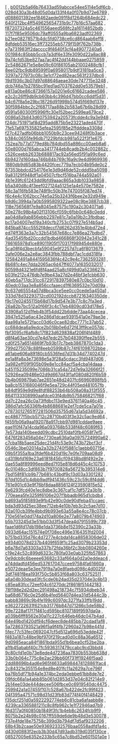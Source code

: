 [
, [b0012b5a66b76433ad59abcce54ee5114e5df6cb](https://github.com/facebook/facebook-android-sdk/commit/b0012b5a66b76433ad59abcce54ee5114e5df6cb)
, [028d430a3b48d05d0da133f44a0f07b9d72e6789](https://github.com/facebook/facebook-android-sdk/commit/028d430a3b48d05d0da133f44a0f07b9d72e6789)
, [d088601392ee18462aede091f8d1264b684edc22](https://github.com/facebook/facebook-android-sdk/commit/d088601392ee18462aede091f8d1264b684edc22)
, [640f212bc4ff549625654731b9c77b16c57aa682](https://github.com/facebook/facebook-android-sdk/commit/640f212bc4ff549625654731b9c77b16c57aa682)
, [f87207324a5c461556aeed568fc2a16114852bdb](https://github.com/facebook/facebook-android-sdk/commit/f87207324a5c461556aeed568fc2a16114852bdb)
, [117f7f85e9506dc79aff0555a9ba6823adf02369](https://github.com/facebook/facebook-android-sdk/commit/117f7f85e9506dc79aff0555a9ba6823adf02369)
, [b21ee08278571b4dc5fd0738ce6cd864aab6eff8](https://github.com/facebook/facebook-android-sdk/commit/b21ee08278571b4dc5fd0738ce6cd864aab6eff8)
, [8dfdeb53516ec3ff73255eb5779f159f762b738b](https://github.com/facebook/facebook-android-sdk/commit/8dfdeb53516ec3ff73255eb5779f159f762b738b)
, [e7a731983ff2dacccc9f4640f3cf4a49077240a6](https://github.com/facebook/facebook-android-sdk/commit/e7a731983ff2dacccc9f4640f3cf4a49077240a6)
, [001984c85bbb5ccb7a3df4e33fe3090d22a8ac88](https://github.com/facebook/facebook-android-sdk/commit/001984c85bbb5ccb7a3df4e33fe3090d22a8ac88)
, [9a74cfd53be827aa7ac4f42dd144bbaae0275859](https://github.com/facebook/facebook-android-sdk/commit/9a74cfd53be827aa7ac4f42dd144bbaae0275859)
, [2c54862671e5e8e09c60f86105ab21002488cfb1](https://github.com/facebook/facebook-android-sdk/commit/2c54862671e5e8e09c60f86105ab21002488cfb1)
, [8ee02fbc9db89599f0a6958017b9df3181ba5ce3](https://github.com/facebook/facebook-android-sdk/commit/8ee02fbc9db89599f0a6958017b9df3181ba5ce3)
, [3297a727973c08c3e1cf72ed82eac563f237dbc6](https://github.com/facebook/facebook-android-sdk/commit/3297a727973c08c3e1cf72ed82eac563f237dbc6)
, [19d1936c3b07d97d88646aeae30de747715e3248](https://github.com/facebook/facebook-android-sdk/commit/19d1936c3b07d97d88646aeae30de747715e3248)
, [dcb746a7b2785bc91ed1ad703762dd0e53579eb1](https://github.com/facebook/facebook-android-sdk/commit/dcb746a7b2785bc91ed1ad703762dd0e53579eb1)
, [e813a0be86c87366157a0201e6c61662cadee586](https://github.com/facebook/facebook-android-sdk/commit/e813a0be86c87366157a0201e6c61662cadee586)
, [e2c2c26ff9db9cb60bb4c396d47bb0cc6ddf5d31](https://github.com/facebook/facebook-android-sdk/commit/e2c2c26ff9db9cb60bb4c396d47bb0cc6ddf5d31)
, [b4c67f8a5e29bc18726d91998b574d5f669d137e](https://github.com/facebook/facebook-android-sdk/commit/b4c67f8a5e29bc18726d91998b574d5f669d137e)
, [30f5984bbc2c2f68717aa88b2b583a67b6b28d99](https://github.com/facebook/facebook-android-sdk/commit/30f5984bbc2c2f68717aa88b2b583a67b6b28d99)
, [d591a580300f5996ffc30e152bec2599ea679ce2](https://github.com/facebook/facebook-android-sdk/commit/d591a580300f5996ffc30e152bec2599ea679ce2)
, [0086a52b843d60753942a20573fcdde4c9a3e948](https://github.com/facebook/facebook-android-sdk/commit/0086a52b843d60753942a20573fcdde4c9a3e948)
, [f24dc751971af8d295add875b5e23221aded470f](https://github.com/facebook/facebook-android-sdk/commit/f24dc751971af8d295add875b5e23221aded470f)
, [7fe57a697535825efea2595f85e2ffdddea3308d](https://github.com/facebook/facebook-android-sdk/commit/7fe57a697535825efea2595f85e2ffdddea3308d)
, [f27c427adfb06bbb1050b9c23cee94248f0b3ace](https://github.com/facebook/facebook-android-sdk/commit/f27c427adfb06bbb1050b9c23cee94248f0b3ace)
, [b384c0655fe96db71229bfdcb981a522f3f1e675](https://github.com/facebook/facebook-android-sdk/commit/b384c0655fe96db71229bfdcb981a522f3f1e675)
, [752ea7b77a1779ed8b784dbd55a886cc00aeb8a6](https://github.com/facebook/facebook-android-sdk/commit/752ea7b77a1779ed8b784dbd55a886cc00aeb8a6)
, [50e8000d765abca3417744eb8cadb2b4c002862c](https://github.com/facebook/facebook-android-sdk/commit/50e8000d765abca3417744eb8cadb2b4c002862c)
, [c526ceebb2633b688817ac92a56ed5f91a99c6ed](https://github.com/facebook/facebook-android-sdk/commit/c526ceebb2633b688817ac92a56ed5f91a99c6ed)
, [6b9427d160daa746b84b769c16a9c9e4d9969936](https://github.com/facebook/facebook-android-sdk/commit/6b9427d160daa746b84b769c16a9c9e4d9969936)
, [1880db9d65d83b4420fcec779a7ecb04b95de0c2](https://github.com/facebook/facebook-android-sdk/commit/1880db9d65d83b4420fcec779a7ecb04b95de0c2)
, [67353bbdcd254176e1e3d9d46de52cddd5ba5098](https://github.com/facebook/facebook-android-sdk/commit/67353bbdcd254176e1e3d9d46de52cddd5ba5098)
, [9a83129f948df1a04507cfbcf516ba744a592a01](https://github.com/facebook/facebook-android-sdk/commit/9a83129f948df1a04507cfbcf516ba744a592a01)
, [4b1e39fc61243dd9bfd9aaac865a3db1033a9858](https://github.com/facebook/facebook-android-sdk/commit/4b1e39fc61243dd9bfd9aaac865a3db1033a9858)
, [b5a340d8c4f3eef027124a5125e1a4e570e7582e](https://github.com/facebook/facebook-android-sdk/commit/b5a340d8c4f3eef027124a5125e1a4e570e7582e)
, [58c3a116fb583e748f9c50b3fe747005f087ed74](https://github.com/facebook/facebook-android-sdk/commit/58c3a116fb583e748f9c50b3fe747005f087ed74)
, [f6c4e4c1062bcc74e5a25b3243f6bee2e32d949e](https://github.com/facebook/facebook-android-sdk/commit/f6c4e4c1062bcc74e5a25b3243f6bee2e32d949e)
, [b9d6c3994a7a0b5995809322ae08c9be3887cb38](https://github.com/facebook/facebook-android-sdk/commit/b9d6c3994a7a0b5995809322ae08c9be3887cb38)
, [118e756568f7e9a8045e87575c190a2c304071a6](https://github.com/facebook/facebook-android-sdk/commit/118e756568f7e9a8045e87575c190a2c304071a6)
, [50e278c98b4a02f13106cf059c6fbb0c648c0edd](https://github.com/facebook/facebook-android-sdk/commit/50e278c98b4a02f13106cf059c6fbb0c648c0edd)
, [aa04d8a9ab856ebb2297e81c7a0a19b2c3fbdbac](https://github.com/facebook/facebook-android-sdk/commit/aa04d8a9ab856ebb2297e81c7a0a19b2c3fbdbac)
, [bc17a04007ed19a340cfb2753c07f927e514b5ad](https://github.com/facebook/facebook-android-sdk/commit/bc17a04007ed19a340cfb2753c07f927e514b5ad)
, [845ba874cc5552f4deccf7d6262d351e4bbd72e4](https://github.com/facebook/facebook-android-sdk/commit/845ba874cc5552f4deccf7d6262d351e4bbd72e4)
, [ed74ff363e3a7c32b54567e68cc7e86ea27bdbd7](https://github.com/facebook/facebook-android-sdk/commit/ed74ff363e3a7c32b54567e68cc7e86ea27bdbd7)
, [4ad3545fbd20ccdd1bdbd466868f30942e341c28](https://github.com/facebook/facebook-android-sdk/commit/4ad3545fbd20ccdd1bdbd466868f30942e341c28)
, [786165978d1ce89011905f170317f989454e880e](https://github.com/facebook/facebook-android-sdk/commit/786165978d1ce89011905f170317f989454e880e)
, [5ca08f4d3becbfa59045e9f2257d7ca6f8013679](https://github.com/facebook/facebook-android-sdk/commit/5ca08f4d3becbfa59045e9f2257d7ca6f8013679)
, [3afe006e2a2e8ac3843fbb788dbf7ac1cdd318fa](https://github.com/facebook/facebook-android-sdk/commit/3afe006e2a2e8ac3843fbb788dbf7ac1cdd318fa)
, [125842491a8441595836f4c42c9e4c7362593281](https://github.com/facebook/facebook-android-sdk/commit/125842491a8441595836f4c42c9e4c7362593281)
, [8b681c4ec7dda2065ac6d47ff4077a1635032017](https://github.com/facebook/facebook-android-sdk/commit/8b681c4ec7dda2065ac6d47ff4077a1635032017)
, [90598d4321e6fd8f4aad25a8cf499d0a5236627b](https://github.com/facebook/facebook-android-sdk/commit/90598d4321e6fd8f4aad25a8cf499d0a5236627b)
, [b03fe212c476db7e9be43a27d2e46bf3e1cbb630](https://github.com/facebook/facebook-android-sdk/commit/b03fe212c476db7e9be43a27d2e46bf3e1cbb630)
, [40eb5a717dc31cc6729178397580e87c0bc10d10](https://github.com/facebook/facebook-android-sdk/commit/40eb5a717dc31cc6729178397580e87c0bc10d10)
, [40edc03aa3e8a856ccfaaecd1f6369532e70d09a](https://github.com/facebook/facebook-android-sdk/commit/40edc03aa3e8a856ccfaaecd1f6369532e70d09a)
, [9c637d65554a57d8bca3ce5ee0cc0cede5a450a1](https://github.com/facebook/facebook-android-sdk/commit/9c637d65554a57d8bca3ce5ee0cc0cede5a450a1)
, [333d78d32293712cd002192dccb87216340350de](https://github.com/facebook/facebook-android-sdk/commit/333d78d32293712cd002192dccb87216340350de)
, [f9c17e02455115b68d17b9d547e3b77c8c7fa3ed](https://github.com/facebook/facebook-android-sdk/commit/f9c17e02455115b68d17b9d547e3b77c8c7fa3ed)
, [26a82b7bc512a0f66f3c4c17eb4809cd03d178e5](https://github.com/facebook/facebook-android-sdk/commit/26a82b7bc512a0f66f3c4c17eb4809cd03d178e5)
, [83908a512d1feb4b3f54dd22b6dde73aa44cecea](https://github.com/facebook/facebook-android-sdk/commit/83908a512d1feb4b3f54dd22b6dde73aa44cecea)
, [3947e525a6ac43e286d1dcae9391541a0e79ae3e](https://github.com/facebook/facebook-android-sdk/commit/3947e525a6ac43e286d1dcae9391541a0e79ae3e)
, [8aa98a1e572facc03d6c0cae82dbc7771c37ab52](https://github.com/facebook/facebook-android-sdk/commit/8aa98a1e572facc03d6c0cae82dbc7771c37ab52)
, [cc684dea6a9edce2b018b0e6d72f43ff9ce057dc](https://github.com/facebook/facebook-android-sdk/commit/cc684dea6a9edce2b018b0e6d72f43ff9ce057dc)
, [fbf3095cf6afb8c17f823d629838af206f4fd489](https://github.com/facebook/facebook-android-sdk/commit/fbf3095cf6afb8c17f823d629838af206f4fd489)
, [d8f4a63ae30cd7e4d7edc257b048390ffee2b555](https://github.com/facebook/facebook-android-sdk/commit/d8f4a63ae30cd7e4d7edc257b048390ffee2b555)
, [cd0f257a6514869f7b93b17c7beb3867870c1da3](https://github.com/facebook/facebook-android-sdk/commit/cd0f257a6514869f7b93b17c7beb3867870c1da3)
, [799d275078c88f8eeb0599b87c74f61098702bbe](https://github.com/facebook/facebook-android-sdk/commit/799d275078c88f8eeb0599b87c74f61098702bbe)
, [a61abe606a89180cb5536fed7d31b34d7740247d](https://github.com/facebook/facebook-android-sdk/commit/a61abe606a89180cb5536fed7d31b34d7740247d)
, [ee1a8fa8a3e73698e5a3f28a5cdacc3fd9487d06](https://github.com/facebook/facebook-android-sdk/commit/ee1a8fa8a3e73698e5a3f28a5cdacc3fd9487d06)
, [3a982eff09f905b09e8e1cc84acf5a4cba14daaa](https://github.com/facebook/facebook-android-sdk/commit/3a982eff09f905b09e8e1cc84acf5a4cba14daaa)
, [b45115235099e7086b31ca54a72d7e9a32666f21](https://github.com/facebook/facebook-android-sdk/commit/b45115235099e7086b31ca54a72d7e9a32666f21)
, [52926ea09486e02d9d667d43f1af080d820f6b59](https://github.com/facebook/facebook-android-sdk/commit/52926ea09486e02d9d667d43f1af080d820f6b59)
, [0b4b069879ab7ae2651e48d2407fc66960898fb5](https://github.com/facebook/facebook-android-sdk/commit/0b4b069879ab7ae2651e48d2407fc66960898fb5)
, [ba8cb1531680046f9e5ea729c44f05ed481057fb](https://github.com/facebook/facebook-android-sdk/commit/ba8cb1531680046f9e5ea729c44f05ed481057fb)
, [b84df959e9d9e8fdf88253b64b508a08a313f555](https://github.com/facebook/facebook-android-sdk/commit/b84df959e9d9e8fdf88253b64b508a08a313f555)
, [8641133308990aafdce03f4db9b5758468217f68](https://github.com/facebook/facebook-android-sdk/commit/8641133308990aafdce03f4db9b5758468217f68)
, [dd7c22ea26c0a73ffdbc113e9ed3761140a46c45](https://github.com/facebook/facebook-android-sdk/commit/dd7c22ea26c0a73ffdbc113e9ed3761140a46c45)
, [386d7afc56336fb4b8688681e2ef7cde5ca7a01e](https://github.com/facebook/facebook-android-sdk/commit/386d7afc56336fb4b8688681e2ef7cde5ca7a01e)
, [c78730127651f7281506d35755d67a1a5d34692a](https://github.com/facebook/facebook-android-sdk/commit/c78730127651f7281506d35755d67a1a5d34692a)
, [ec48677f5bcb5712c28710bd03f3e32c5ac9ed64](https://github.com/facebook/facebook-android-sdk/commit/ec48677f5bcb5712c28710bd03f3e32c5ac9ed64)
, [f455fb06a9aa192078a917cbb97d981cddae9aee](https://github.com/facebook/facebook-android-sdk/commit/f455fb06a9aa192078a917cbb97d981cddae9aee)
, [eae1f0f47a14cda96a093768b5338f48c6089f63](https://github.com/facebook/facebook-android-sdk/commit/eae1f0f47a14cda96a093768b5338f48c6089f63)
, [7e573da140beedd09cdbc2510daf0fb4058f7ef5](https://github.com/facebook/facebook-android-sdk/commit/7e573da140beedd09cdbc2510daf0fb4058f7ef5)
, [6476f283456a04e7730ea636a0a0975724990a62](https://github.com/facebook/facebook-android-sdk/commit/6476f283456a04e7730ea636a0a0975724990a62)
, [c7cba18b5aee25dec21d4fc53e9c743b72bcf3cf](https://github.com/facebook/facebook-android-sdk/commit/c7cba18b5aee25dec21d4fc53e9c743b72bcf3cf)
, [0546c3be02014a2a32b2740f5881c1aebb60715e](https://github.com/facebook/facebook-android-sdk/commit/0546c3be02014a2a32b2740f5881c1aebb60715e)
, [09b5f355a1ba3fdef6b420d19c7e0fe709aa08d9](https://github.com/facebook/facebook-android-sdk/commit/09b5f355a1ba3fdef6b420d19c7e0fe709aa08d9)
, [cd319bfd169e23a61818456cf09438bd8f492e2e](https://github.com/facebook/facebook-android-sdk/commit/cd319bfd169e23a61818456cf09438bd8f492e2e)
, [0ae55a8f89996eed8ed7f05e818d6d45c4c10753](https://github.com/facebook/facebook-android-sdk/commit/0ae55a8f89996eed8ed7f05e818d6d45c4c10753)
, [4c01048cc3df863b7f9700828a56721b395314e6](https://github.com/facebook/facebook-android-sdk/commit/4c01048cc3df863b7f9700828a56721b395314e6)
, [7bd158f81cb9b77b681c43bdf9c13d03a3301282](https://github.com/facebook/facebook-android-sdk/commit/7bd158f81cb9b77b681c43bdf9c13d03a3301282)
, [67dd105d1c4dbb9adf941436c59c23c59c8f4dd6](https://github.com/facebook/facebook-android-sdk/commit/67dd105d1c4dbb9adf941436c59c23c59c8f4dd6)
, [761e901c63e9f76bf8daa8856124f23590815e52](https://github.com/facebook/facebook-android-sdk/commit/761e901c63e9f76bf8daa8856124f23590815e52)
, [6e6293fcd40e1ec8dbe3c367caf1c7df572a3b1b](https://github.com/facebook/facebook-android-sdk/commit/6e6293fcd40e1ec8dbe3c367caf1c7df572a3b1b)
, [770eaea5fe3259f6106e207f1bbadb965d1cbdb4](https://github.com/facebook/facebook-android-sdk/commit/770eaea5fe3259f6106e207f1bbadb965d1cbdb4)
, [bd693a5f85893e9fb42e90c0de90dfeba41ccaec](https://github.com/facebook/facebook-android-sdk/commit/bd693a5f85893e9fb42e90c0de90dfeba41ccaec)
, [bda3d93d25ec38ee712eb4e10b7eb3c2c5ae7d10](https://github.com/facebook/facebook-android-sdk/commit/bda3d93d25ec38ee712eb4e10b7eb3c2c5ae7d10)
, [82a010cb39fe4bbd9b993e63a55a8e4cc78c07cb](https://github.com/facebook/facebook-android-sdk/commit/82a010cb39fe4bbd9b993e63a55a8e4cc78c07cb)
, [710e561e0dd174a2d10a806e2e77a8079b474903](https://github.com/facebook/facebook-android-sdk/commit/710e561e0dd174a2d10a806e2e77a8079b474903)
, [b5b703245d3e51bb03d3f547dea4d7915599c739](https://github.com/facebook/facebook-android-sdk/commit/b5b703245d3e51bb03d3f547dea4d7915599c739)
, [faae1d6fd17db198e1da3736b8e152390c23a33b](https://github.com/facebook/facebook-android-sdk/commit/faae1d6fd17db198e1da3736b8e152390c23a33b)
, [0933d64ac151574e0f708ec496e3164351fd2004](https://github.com/facebook/facebook-android-sdk/commit/0933d64ac151574e0f708ec496e3164351fd2004)
, [b751bd335d76c4d7277e4cbda14ca8858306de02](https://github.com/facebook/facebook-android-sdk/commit/b751bd335d76c4d7277e4cbda14ca8858306de02)
, [e934d0078d237b4409f659f1c25ad3079b23353d](https://github.com/facebook/facebook-android-sdk/commit/e934d0078d237b4409f659f1c25ad3079b23353d)
, [b6a78d7a63303a337b72fda36bf2c3bb0804260e](https://github.com/facebook/facebook-android-sdk/commit/b6a78d7a63303a337b72fda36bf2c3bb0804260e)
, [c19e24c52c899d6323c780fa03e0ab325fb57863](https://github.com/facebook/facebook-android-sdk/commit/c19e24c52c899d6323c780fa03e0ab325fb57863)
, [0e9dcb9c6beeee63682c33af664a0d2a0eddeac4](https://github.com/facebook/facebook-android-sdk/commit/0e9dcb9c6beeee63682c33af664a0d2a0eddeac4)
, [a74ddadfd456ed537617047ccee97584fa61660a](https://github.com/facebook/facebook-android-sdk/commit/a74ddadfd456ed537617047ccee97584fa61660a)
, [e5072deae5e3ee7919a7a0e8faebd098c4d0025f](https://github.com/facebook/facebook-android-sdk/commit/e5072deae5e3ee7919a7a0e8faebd098c4d0025f)
, [3df7481f8ea193f750c5b853f68a803c63752511](https://github.com/facebook/facebook-android-sdk/commit/3df7481f8ea193f750c5b853f68a803c63752511)
, [a6a04b30dead3fc5cde0b24ad35d23704e3c6b13](https://github.com/facebook/facebook-android-sdk/commit/a6a04b30dead3fc5cde0b24ad35d23704e3c6b13)
, [c85ea83fcc72eef04c61270dc2f8618f51442183](https://github.com/facebook/facebook-android-sdk/commit/c85ea83fcc72eef04c61270dc2f8618f51442183)
, [78f198e2d2d2ec291498a218734c7f5934dbeb34](https://github.com/facebook/facebook-android-sdk/commit/78f198e2d2d2ec291498a218734c7f5934dbeb34)
, [ba68d6716c0e25d6b4fed56407d4ea31d5444c3b](https://github.com/facebook/facebook-android-sdk/commit/ba68d6716c0e25d6b4fed56407d4ea31d5444c3b)
, [babb83869c9b4fe199c6097dc3271fa33ffb19dd](https://github.com/facebook/facebook-android-sdk/commit/babb83869c9b4fe199c6097dc3271fa33ffb19dd)
, [e3622722631f621cb31776b847d71266c5de58b2](https://github.com/facebook/facebook-android-sdk/commit/e3622722631f621cb31776b847d71266c5de58b2)
, [99e7228af17f7f461cd595bc8107189f9597da0a](https://github.com/facebook/facebook-android-sdk/commit/99e7228af17f7f461cd595bc8107189f9597da0a)
, [a039b6fff8562e30a11c227c646eb46dc047b4ad](https://github.com/facebook/facebook-android-sdk/commit/a039b6fff8562e30a11c227c646eb46dc047b4ad)
, [64e49bd1420df94cf6deec8de485bb72cdad1af8](https://github.com/facebook/facebook-android-sdk/commit/64e49bd1420df94cf6deec8de485bb72cdad1af8)
, [5a72863793521a96f5a9f4fb72960a27b98e441d](https://github.com/facebook/facebook-android-sdk/commit/5a72863793521a96f5a9f4fb72960a27b98e441d)
, [5fec77c53fec0692047cf5d512a696d53edde42f](https://github.com/facebook/facebook-android-sdk/commit/5fec77c53fec0692047cf5d512a696d53edde42f)
, [f483a187c48be9bf970f219cad0d0c88a36a6512](https://github.com/facebook/facebook-android-sdk/commit/f483a187c48be9bf970f219cad0d0c88a36a6512)
, [9d0985eaca84f1861bda955d1b6bea0cf52be2ba](https://github.com/facebook/facebook-android-sdk/commit/9d0985eaca84f1861bda955d1b6bea0cf52be2ba)
, [a1fb45ababf40c7fc5936317479ccabc9cd3bbd4](https://github.com/facebook/facebook-android-sdk/commit/a1fb45ababf40c7fc5936317479ccabc9cd3bbd4)
, [9c80cfd1e0b73e8ede4d7236aa7830b553bb638d](https://github.com/facebook/facebook-android-sdk/commit/9c80cfd1e0b73e8ede4d7236aa7830b553bb638d)
, [33b0b064c775c8e2ac29bb60f731ff19246f5aa0](https://github.com/facebook/facebook-android-sdk/commit/33b0b064c775c8e2ac29bb60f731ff19246f5aa0)
, [2dd88696b4ad6e965f4633a6984474128861fac4](https://github.com/facebook/facebook-android-sdk/commit/2dd88696b4ad6e965f4633a6984474128861fac4)
, [2c84321e355154e8ed8e401fc11a2629a7ce796f](https://github.com/facebook/facebook-android-sdk/commit/2c84321e355154e8ed8e401fc11a2629a7ce796f)
, [ba76b5df71b94a1e374bc2eda0ebbe61bb8de7e2](https://github.com/facebook/facebook-android-sdk/commit/ba76b5df71b94a1e374bc2eda0ebbe61bb8de7e2)
, [09fdc66a1a4abb85b061d2853d37e04c82f214e9](https://github.com/facebook/facebook-android-sdk/commit/09fdc66a1a4abb85b061d2853d37e04c82f214e9)
, [2b14ee03de444decee506fbce0c6919540dc4475](https://github.com/facebook/facebook-android-sdk/commit/2b14ee03de444decee506fbce0c6919540dc4475)
, [259942a1a07455f107c528a67b422de2fc99f423](https://github.com/facebook/facebook-android-sdk/commit/259942a1a07455f107c528a67b422de2fc99f423)
, [04f395a47571c98d31d23fb83d774f40f4148429](https://github.com/facebook/facebook-android-sdk/commit/04f395a47571c98d31d23fb83d774f40f4148429)
, [f35dcf251d0a5922292774eb6c81cba6afaabb8e](https://github.com/facebook/facebook-android-sdk/commit/f35dcf251d0a5922292774eb6c81cba6afaabb8e)
, [4239ca3365881211c8c8fb962c1e1f72946ad7b9](https://github.com/facebook/facebook-android-sdk/commit/4239ca3365881211c8c8fb962c1e1f72946ad7b9)
, [16d317a0f40850b1849f3fc1b4eb8c2634fcb9f9](https://github.com/facebook/facebook-android-sdk/commit/16d317a0f40850b1849f3fc1b4eb8c2634fcb9f9)
, [8075b2e24b98c0167ff559de6de9b48d3e530078](https://github.com/facebook/facebook-android-sdk/commit/8075b2e24b98c0167ff559de6de9b48d3e530078)
, [737e4fde18e75758c399d3b794df7d5af9232206](https://github.com/facebook/facebook-android-sdk/commit/737e4fde18e75758c399d3b794df7d5af9232206)
, [68b43b2caae50e93692332576baa0558adfd1a4c](https://github.com/facebook/facebook-android-sdk/commit/68b43b2caae50e93692332576baa0558adfd1a4c)
, [d430d0883f2ecb3b30d47d93adb319d035f130ce](https://github.com/facebook/facebook-android-sdk/commit/d430d0883f2ecb3b30d47d93adb319d035f130ce)
, [08527005e6352e233b5c65a7c8bd52e601501a0e](https://github.com/facebook/facebook-android-sdk/commit/08527005e6352e233b5c65a7c8bd52e601501a0e)
]